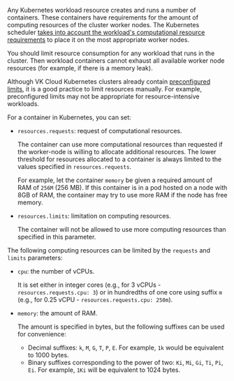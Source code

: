 Any Kubernetes workload resource creates and runs a number of containers. These containers have requirements for the amount of computing resources of the cluster worker nodes. The Kubernetes scheduler [takes into account the workload's computational resource requirements](https://kubernetes.io/docs/concepts/configuration/manage-resources-containers/) to place it on the most appropriate worker nodes.

You should limit resource consumption for any workload that runs in the cluster. Then workload containers cannot exhaust all available worker node resources (for example, if there is a memory leak).

Although VK Cloud Kubernetes clusters already contain [preconfigured limits](../../concepts/preconfigured-features/settings#nastroyki-limitov-dlya-podov), it is a good practice to limit resources manually. For example, preconfigured limits may not be appropriate for resource-intensive workloads.

For a container in Kubernetes, you can set:

- `resources.requests`: request of computational resources.

  The container can use more computational resources than requested if the worker-node is willing to allocate additional resources. The lower threshold for resources allocated to a container is always limited to the values specified in `resources.requests`.

  For example, let the container `memory` be given a required amount of RAM of `256M` (256 MB). If this container is in a pod hosted on a node with 8GB of RAM, the container may try to use more RAM if the node has free memory.

- `resources.limits`: limitation on computing resources.

  The container will not be allowed to use more computing resources than specified in this parameter.

The following computing resources can be limited by the `requests` and `limits` parameters:

- `cpu`: the number of vCPUs.

  It is set either in integer cores (e.g., for 3 vCPUs - `resources.requests.cpu: 3`) or in hundredths of one core using suffix `m` (e.g., for 0.25 vCPU - `resources.requests.cpu: 250m`).

- `memory`: the amount of RAM.

  The amount is specified in bytes, but the following suffixes can be used for convenience:

  - Decimal suffixes: `k`, `M`, `G`, `T`, `P`, `E`. For example, `1k` would be equivalent to 1000 bytes.
  - Binary suffixes corresponding to the power of two: `Ki`, `Mi`, `Gi`, `Ti`, `Pi`, `Ei`. For example, `1Ki` will be equivalent to 1024 bytes.
